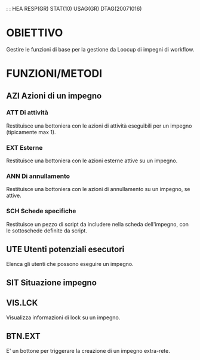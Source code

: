  :  : HEA RESP(GR) STAT(10) USAG(GR) DTAG(20071016)

# OBIETTIVO
Gestire le funzioni di base per la gestione da Loocup di impegni di workflow.

# FUNZIONI/METODI

## AZI Azioni di un impegno
### ATT Di attività
Restituisce una bottoniera con le azioni di attività eseguibili per un impegno (tipicamente max 1).

### EXT Esterne
Restituisce una bottoniera con le azioni esterne attive su un impegno.

### ANN Di annullamento
Restituisce una bottoniera con le azioni di annullamento su un impegno, se attive.

### SCH Schede specifiche
Restituisce un pezzo di script da includere nella scheda dell'impegno, con le sottoschede definite da script.

## UTE Utenti potenziali esecutori
Elenca gli utenti che possono eseguire un impegno.

## SIT Situazione impegno

## VIS.LCK
Visualizza informazioni di lock su un impegno.

## BTN.EXT
E' un bottone per triggerare la creazione di un impegno extra-rete.
